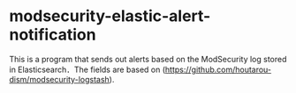 # modsecurity-elastic-alert-notification

This is a program that sends out alerts based on the ModSecurity log stored in Elasticsearch．The fields are based on (https://github.com/houtarou-dism/modsecurity-logstash).
